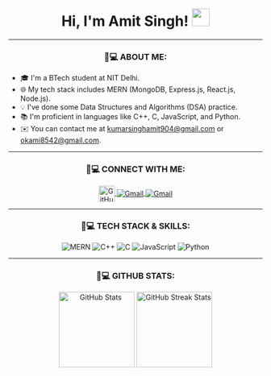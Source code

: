 <h1 align="center">Hi, I'm Amit Singh! <img src="https://media.giphy.com/media/hvRJCLFzcasrR4ia7z/giphy.gif" width="35"></h1>

<hr>

<h3 align="center">👨💻 ABOUT ME:</h3>

<!-- About Me Section -->
<p align="center">
  <ul>
    <li>🎓 I'm a BTech student at NIT Delhi.</li>
    <li>🌐 My tech stack includes MERN (MongoDB, Express.js, React.js, Node.js).</li>
    <li>💡 I've done some Data Structures and Algorithms (DSA) practice.</li>
    <li>📚 I'm proficient in languages like C++, C, JavaScript, and Python.</li>
    <li>✉️ You can contact me at <a href="mailto:kumarsinghamit904@gmail.com">kumarsinghamit904@gmail.com</a> or <a href="mailto:okami8542@gmail.com">okami8542@gmail.com</a>.</li>
  </ul>
</p>

<hr>

<h3 align="center">👨💻 CONNECT WITH ME:</h3>

<!-- Connect with Me Section -->
<p align="center">
  <a href="https://github.com/Luckily45">
    <img align="center" src="https://encrypted-tbn0.gstatic.com/images?q=tbn:ANd9GcTqx2RrK8Eje0ohUMNvb--Dl5KJIrb8R1sSJA&usqp=CAU" width="32px" alt="GitHub" />
  </a>
  <a href="mailto:kumarsinghamit904@gmail.com">
    <img align="center" src="https://img.shields.io/badge/-Gmail-red?style=for-the-badge&logo=gmail&logoColor=white" alt="Gmail" />
  </a>
  <a href="mailto:okami8542@gmail.com">
    <img align="center" src="https://img.shields.io/badge/-Gmail-red?style=for-the-badge&logo=gmail&logoColor=white" alt="Gmail" />
  </a>
</p>

<hr>

<h3 align="center">👨💻 TECH STACK & SKILLS:</h3>

<!-- Tech Stack Section -->
<p align="center">
  <img src="https://img.shields.io/badge/MERN-123456?style=for-the-badge&logo=mongodb&logoColor=white" alt="MERN" />
  <img src="https://img.shields.io/badge/C++-00599C?style=for-the-badge&logo=cplusplus&logoColor=white" alt="C++" />
  <img src="https://img.shields.io/badge/C-00599C?style=for-the-badge&logo=c&logoColor=white" alt="C" />
  <img src="https://img.shields.io/badge/JavaScript-F7DF1E?style=for-the-badge&logo=javascript&logoColor=black" alt="JavaScript" />
  <img src="https://img.shields.io/badge/Python-3776AB?style=for-the-badge&logo=python&logoColor=white" alt="Python" />
</p>

<hr>

<h3 align="center">👨💻 GITHUB STATS:</h3>

<!-- GitHub Stats Section -->
<p align="center">
  <img src="https://github-readme-stats.vercel.app/api?username=Luckily45&count_private=true&theme=light" height="150" alt="GitHub Stats" />
  <img src="https://github-readme-streak-stats.herokuapp.com?user=Luckily45&theme=dark&hide_border=true&border_radius=6.5&date_format=M%20j%5B%2C%20Y%5D" height="150" alt="GitHub Streak Stats" />
</p>
